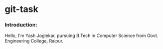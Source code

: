 # git-task

### Introduction:

Hello, I'm Yash Joglekar, pursuing B.Tech in Computer Science from Govt. Engineering College, Raipur.